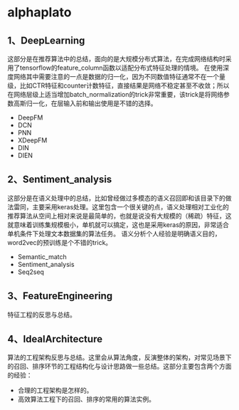 # alphaplato

## 1、DeepLearning
   这部分是在推荐算法中的总结，面向的是大规模分布式算法，在完成网络结构时采用了tensorflow的feature_column函数以适配分布式特征处理的情境。
   在使用深度网络其中需要注意的一点是数据的归一化，因为不同数值特征通常不在一个量级，比如CTR特征和counter计数特征，直接结果是网络不稳定甚至不收敛；所以在网络层级上适当增加batch_normalization的trick非常重要，该trick是将网络参数高斯归一化，在层输入前和输出使用是不错的选择。
   
* DeepFM
* DCN
* PNN
* XDeepFM
* DIN
* DIEN

## 2、Sentiment_analysis
  这部分是在语义处理中的总结，比如曾经做过多模态的语义召回即和该目录下的做法雷同，主要采用keras处理。这里包含一个很关键的点，语义处理相对工业化的推荐算法从空间上相对来说是最简单的，也就是说没有大规模的（稀疏）特征，这就意味着训练集规模极小，单机就可以搞定，这也是采用keras的原因，非常适合单机条件下处理文本数据集的算法任务。
  语义分析个人经验是明确语义目的，word2vec的预训练是个不错的trick。
  
* Semantic_match
* Sentiment_analysis
* Seq2seq

## 3、FeatureEngineering
  特征工程的反思与总结。

## 4、IdealArchitecture
  算法的工程架构反思与总结。这里会从算法角度，反演整体的架构，对常见场景下的召回、排序环节的工程结构化与设计思路做一些总结。这部分主要包含两个方面的经验：
  * 合理的工程架构是怎样的。
  * 高效算法工程下的召回、排序的常用的算法实例。